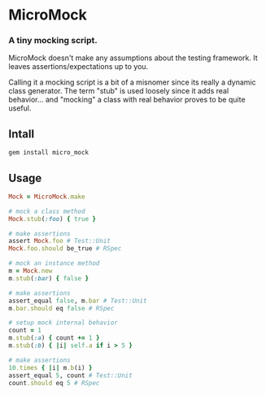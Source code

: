 # MicroMock

### A tiny mocking script.

MicroMock doesn't make any assumptions about the testing framework.
It leaves assertions/expectations up to you.

Calling it a mocking script is a bit of a misnomer
since its really a dynamic class generator.
The term "stub" is used loosely since it adds real behavior...
and "mocking" a class with real behavior proves to be quite useful.

## Intall
```bash
gem install micro_mock
```

## Usage
```ruby
Mock = MicroMock.make

# mock a class method
Mock.stub(:foo) { true }

# make assertions
assert Mock.foo # Test::Unit
Mock.foo.should be_true # RSpec

# mock an instance method
m = Mock.new
m.stub(:bar) { false }

# make assertions
assert_equal false, m.bar # Test::Unit
m.bar.should eq false # RSpec

# setup mock internal behavior
count = 1
m.stub(:a) { count += 1 }
m.stub(:b) { |i| self.a if i > 5 }

# make assertions
10.times { |i| m.b(i) }
assert_equal 5, count # Test::Unit
count.should eq 5 # RSpec
```
